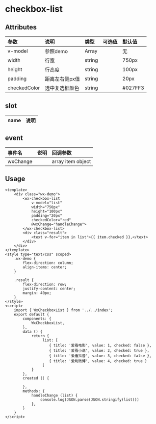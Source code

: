 # checkbox-list

## Attributes

| 参数 | 说明 | 类型 | 可选值 | 默认值 |
| :--- | :--- | :--- | :--- | :--- |
| v-model | 参照demo | Array |  | 无 |
| width | 行宽 | string |  | 750px |
| height | 行高度 | string |  | 100px |
| padding | 距离左右侧px值 | string |  | 20px |
| checkedColor | 选中复选框颜色 | string |  | \#027FF3 |

## slot

| name | 说明 |
| :--- | :--- |


## event

| 事件名 | 说明 | 回调参数 |
| :--- | :--- | :--- |
| wxChange |  | array item object |

## Usage

```
<template>
    <div class="wx-demo">
        <wx-checkbox-list 
            v-model="list" 
            width="750px"
            height="100px"
            padding="20px"
            checkedColor="red"
            @wxChange="handleChange">
        </wx-checkbox-list>
        <div class="result">
            <text v-for="item in list">{{ item.checked }},</text>
        </div>
    </div>
</template>
<style type="text/css" scoped>
    .wx-demo {
        flex-direction: column;
        align-items: center;
    }

    .result {
        flex-direction: row;
        justify-content: center;
        margin: 40px;
    }
</style>
<script>
    import { WxCheckboxList } from '../../index';
    export default {
        components: {
            WxCheckboxList,
        },
        data () {
            return {
                 list: [
                    { title: '爱看电影', value: 1, checked: false },
                    { title: '爱看小说', value: 2, checked: true },
                    { title: '爱看抖音', value: 3, checked: false },
                    { title: '爱刷微博', value: 4, checked: true }
                 ]
            }
        },
        created () {

        },
        methods: {
            handleChange (list) {
                console.log(JSON.parse(JSON.stringify(list)))
            },
        }
    }
</script>
```



